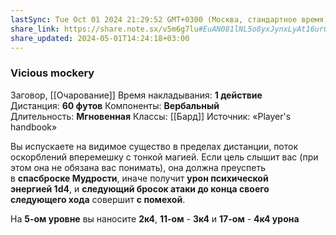 ```yaml
---
lastSync: Tue Oct 01 2024 21:29:52 GMT+0300 (Москва, стандартное время)
share_link: https://share.note.sx/v5m6g7lu#EuAN081lNL5o8yxJynxLyAt16urQ49kkoQFR4vyBg24
share_updated: 2024-05-01T14:24:18+03:00
---
```

### Vicious mockery
Заговор, [[Очарование]]
Время накладывания: **1 действие**
Дистанция: **60 футов**
Компоненты: **Вербальный**
Длительность: **Мгновенная**
Классы: [[Бард]]
Источник: «Player's handbook»

Вы испускаете на видимое существо в пределах дистанции, поток оскорблений вперемешку с тонкой магией. Если цель слышит вас (при этом она не обязана вас понимать), она должна преуспеть в **спасброске Мудрости**, иначе получит **урон психической энергией 1d4**, и **следующий бросок атаки до конца своего следующего хода** совершит **с помехой**.  
  
На **5-ом уровне** вы наносите **2к4**, **11-ом** - **3к4** и **17-ом** - **4к4 урона**